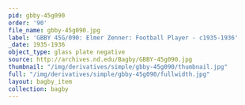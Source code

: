 ```yaml
---
pid: gbby-45g090
order: '90'
file_name: gbby-45g090.jpg
label: 'GBBY 45G/090: Elmer Zenner: Football Player - c1935-1936'
_date: 1935-1936
object_type: glass plate negative
source: http://archives.nd.edu/Bagby/GBBY-45g090.jpg
thumbnail: "/img/derivatives/simple/gbby-45g090/thumbnail.jpg"
full: "/img/derivatives/simple/gbby-45g090/fullwidth.jpg"
layout: bagby_item
collection: bagby
---
```

